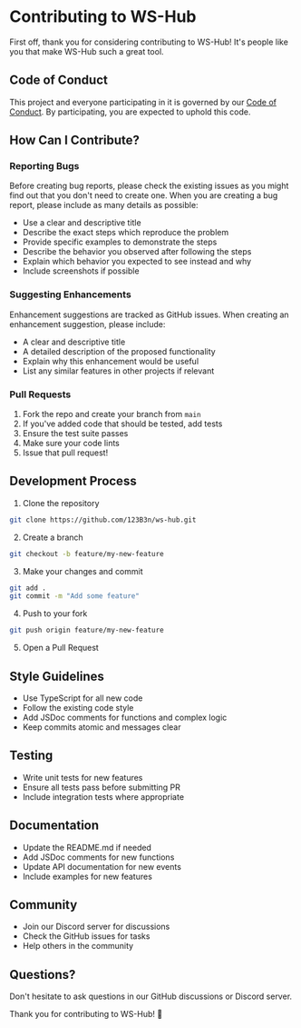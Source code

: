 # Contributing to WS-Hub

First off, thank you for considering contributing to WS-Hub! It's people like you that make WS-Hub such a great tool.

## Code of Conduct

This project and everyone participating in it is governed by our [Code of Conduct](CODE_OF_CONDUCT.md). By participating, you are expected to uphold this code.

## How Can I Contribute?

### Reporting Bugs

Before creating bug reports, please check the existing issues as you might find out that you don't need to create one. When you are creating a bug report, please include as many details as possible:

* Use a clear and descriptive title
* Describe the exact steps which reproduce the problem
* Provide specific examples to demonstrate the steps
* Describe the behavior you observed after following the steps
* Explain which behavior you expected to see instead and why
* Include screenshots if possible

### Suggesting Enhancements

Enhancement suggestions are tracked as GitHub issues. When creating an enhancement suggestion, please include:

* A clear and descriptive title
* A detailed description of the proposed functionality
* Explain why this enhancement would be useful
* List any similar features in other projects if relevant

### Pull Requests

1. Fork the repo and create your branch from `main`
2. If you've added code that should be tested, add tests
3. Ensure the test suite passes
4. Make sure your code lints
5. Issue that pull request!

## Development Process

1. Clone the repository
```bash
git clone https://github.com/123B3n/ws-hub.git
```

2. Create a branch
```bash
git checkout -b feature/my-new-feature
```

3. Make your changes and commit
```bash
git add .
git commit -m "Add some feature"
```

4. Push to your fork
```bash
git push origin feature/my-new-feature
```

5. Open a Pull Request

## Style Guidelines

* Use TypeScript for all new code
* Follow the existing code style
* Add JSDoc comments for functions and complex logic
* Keep commits atomic and messages clear

## Testing

* Write unit tests for new features
* Ensure all tests pass before submitting PR
* Include integration tests where appropriate

## Documentation

* Update the README.md if needed
* Add JSDoc comments for new functions
* Update API documentation for new events
* Include examples for new features

## Community

* Join our Discord server for discussions
* Check the GitHub issues for tasks
* Help others in the community

## Questions?

Don't hesitate to ask questions in our GitHub discussions or Discord server.

Thank you for contributing to WS-Hub! 🚀
